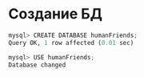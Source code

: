 # Создание БД
```python
mysql> CREATE DATABASE humanFriends;
Query OK, 1 row affected (0.01 sec)

mysql> USE humanFriends;
Database changed
```
